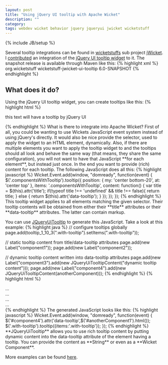 ```yaml
---
layout: post
title: "Using jQuery UI tooltip with Apache Wicket"
description: ""
category: 
tags: webdev wicket behavior jquery jqueryui jwicket wicketstuff
---
```

{% include JB/setup %}

Several tooltip integrations can be found in [wicketstuffs](http://wicketstuff.org) sub project [jWicket](https://github.com/wicketstuff/core/tree/master/jdk-1.6-parent/jwicket-parent/jwicket-tooltip). I [contributed](https://github.com/wicketstuff/core/wiki/jWicket-UI-Tooltip) an integration of the [jQuery UI tooltip widget](http://api.jqueryui.com/tooltip/) to it. The snapshot release is available through Maven like this:
{% highlight xml %}
<dependency>
  <groupId>org.wicketstuff</groupId>
  <artifactId>wicketstuff-jwicket-ui-tooltip</artifactId>
  <version>6.0-SNAPSHOT</version>
</dependency>
{% endhighlight %}

## What does it do?
Using the jQuery UI tooltip widget, you can create tooltips like this:
{% highlight html %}
<p id="component" title="tooltip content">
  this text will have a tooltip by jQuery UI
</p>
<script>
  $(document).ready(function() {
    $('#component').tooltip({position:{my:'center bottom-20',at:'center top'}});
  });
</script>
{% endhighlight %}
What is there to integrate into Apache Wicket? First of all, you could be wanting to use Wickets JavaScript event system instead of using jQuery's directly. It would also be nice provide the selector, used to apply the widget to an HTML element, dynamically. Also, if there are multiple elements you want to apply the tooltip widget to and the tooltips should all look and behave the same way (that means, they share the same configuration), you will not want to have that JavaScript **for each element**, but instead just once. In the end you want to provide (rich) content for each tooltip. The following JavaScript does all this:
{% highlight javascript %}
Wicket.Event.add(window, "domready", function(event) { 
  $('.componentsWithTooltip').tooltip({
    position: { my: 'center bottom-20', at: 'center top' },
    items: '.componentsWithTooltip',
    content: function() {
      var title = $(this).attr('title');
      if(typeof title !== 'undefined' && title !== false){
        return title;
      } else {
        return $(this).attr('data-tooltip');
      }
    });
  });
});
{% endhighlight %}
This tooltip widget applies to all elements matching the given selector. Their tooltip contents will be obtained from either their **title** attributes or their **data-tooltip** attributes. The latter can contain markup.

You can use [JQueryUiTooltip](https://github.com/wicketstuff/core/blob/master/jdk-1.6-parent/jwicket-parent/jwicket-ui/jwicket-ui-tooltip/src/main/java/org/wicketstuff/jwicket/ui/tooltip/JQueryUiTooltip.java) to generate this JavaScript. Take a look at this example:
{% highlight java %}
// configure tooltips globally
page.add(tooltip_1_10_3(".with-tooltip").setItems(".with-tooltip"));

// static tooltip content from title/data-tooltip attributes
page.add(new Label("component1"));
page.add(new Label("component2"));

// dynamic tooltip content written into data-tooltip attributes
page.add(new Label("component3").add(new JQueryUiTooltipContent("dynamic tooltip content")));
page.add(new Label("component4").add(new JQueryUiTooltipContent(anotherComponent)));
{% endhighlight %}
{% highlight html %}
<div wicket:id="component1" class="with-tooltip" title="tooltip content">...</div>
<div wicket:id="component2" class="with-tooltip" data-tooltip="<strong>tooltip content</strong>">...</div>
<div wicket:id="component3" class="with-tooltip">...</div>
<div wicket:id="component4" class="with-tooltip">...</div>
{% endhighlight %}
The generated JavaScript looks like this:
{% highlight javascript %}
Wicket.Event.add(window, "domready", function(event) {
  $('#component4').attr('data-tooltip',$('#anotherComponent1').html());
  $('.with-tooltip').tooltip({items:'.with-tooltip'});
});
{% endhighlight %}
**JQueryUiTooltip** allows you to use rich tooltip content by putting dynamic content into the data-tooltip attribute of the element having a tooltip. You can provide the content as **String** or even as a **Wicket Component**.

More examples can be found [here](https://github.com/wicketstuff/core/wiki/jWicket-UI-Tooltip#usage).